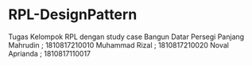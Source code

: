 # RPL-DesignPattern
Tugas Kelompok RPL dengan study case Bangun Datar Persegi Panjang
Mahrudin ; 1810817210010
Muhammad Rizal ; 1810817210020
Noval Aprianda ; 1810817110017
